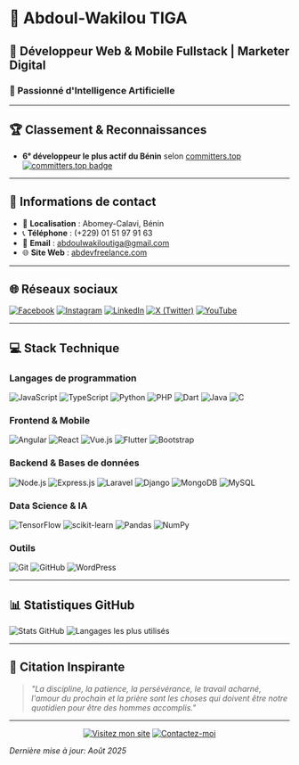 # 👤 Abdoul-Wakilou TIGA  

## 💼 Développeur Web & Mobile Fullstack | Marketer Digital  
### 🤖 Passionné d'Intelligence Artificielle 

---

## 🏆 Classement & Reconnaissances  
- **6ᵉ développeur le plus actif du Bénin** selon [committers.top](https://committers.top/benin_private)  
[![committers.top badge](https://user-badge.committers.top/benin_private/Abdoul-wakilou.svg)](https://user-badge.committers.top/benin_private/Abdoul-wakilou)  

---

## 📍 Informations de contact  
- 📌 **Localisation** : Abomey-Calavi, Bénin  
- 📞 **Téléphone** : (+229) 01 51 97 91 63  
- 📧 **Email** : [abdoulwakiloutiga@gmail.com](mailto:abdoulwakiloutiga@gmail.com)  
- 🌐 **Site Web** : [abdevfreelance.com](https://abdevfreelance.com)  

---

## 🌐 Réseaux sociaux  
[![Facebook](https://img.shields.io/badge/Facebook-AbDev_Freelance-1877F2?style=flat&logo=facebook)](https://web.facebook.com/abdevfreelance)
[![Instagram](https://img.shields.io/badge/Instagram-@noforcing229-E4405F?style=flat&logo=instagram)](https://www.instagram.com/noforcing229/)
[![LinkedIn](https://img.shields.io/badge/LinkedIn-Abdoul--Wakilou_TIGA-0077B5?style=flat&logo=linkedin)](https://www.linkedin.com/in/abdoulwakiloutiga)
[![X (Twitter)](https://img.shields.io/badge/X-@abdev229-000000?style=flat&logo=x)](https://x.com/abdev229)
[![YouTube](https://img.shields.io/badge/YouTube-AbDev_Freelance-FF0000?style=flat&logo=youtube)](https://youtube.com/@abdevfreelance)

---

## 💻 Stack Technique  

### Langages de programmation
![JavaScript](https://img.shields.io/badge/JavaScript-F7DF1E?logo=javascript&logoColor=black)
![TypeScript](https://img.shields.io/badge/TypeScript-007ACC?logo=typescript&logoColor=white)
![Python](https://img.shields.io/badge/Python-3776AB?logo=python&logoColor=white)
![PHP](https://img.shields.io/badge/PHP-777BB4?logo=php&logoColor=white)
![Dart](https://img.shields.io/badge/Dart-0175C2?logo=dart&logoColor=white)
![Java](https://img.shields.io/badge/Java-ED8B00?logo=openjdk&logoColor=white)
![C](https://img.shields.io/badge/C-A8B9CC?logo=c&logoColor=white)

### Frontend & Mobile
![Angular](https://img.shields.io/badge/Angular-DD0031?logo=angular&logoColor=white)
![React](https://img.shields.io/badge/React-20232A?logo=react&logoColor=61DAFB)
![Vue.js](https://img.shields.io/badge/Vue.js-4FC08D?logo=vuedotjs&logoColor=white)
![Flutter](https://img.shields.io/badge/Flutter-02569B?logo=flutter&logoColor=white)
![Bootstrap](https://img.shields.io/badge/Bootstrap-7952B3?logo=bootstrap&logoColor=white)

### Backend & Bases de données
![Node.js](https://img.shields.io/badge/Node.js-339933?logo=nodedotjs&logoColor=white)
![Express.js](https://img.shields.io/badge/Express.js-000000?logo=express&logoColor=white)
![Laravel](https://img.shields.io/badge/Laravel-FF2D20?logo=laravel&logoColor=white)
![Django](https://img.shields.io/badge/Django-092E20?logo=django&logoColor=white)
![MongoDB](https://img.shields.io/badge/MongoDB-47A248?logo=mongodb&logoColor=white)
![MySQL](https://img.shields.io/badge/MySQL-4479A1?logo=mysql&logoColor=white)

### Data Science & IA
![TensorFlow](https://img.shields.io/badge/TensorFlow-FF6F00?logo=tensorflow&logoColor=white)
![scikit-learn](https://img.shields.io/badge/scikit--learn-F7931E?logo=scikit-learn&logoColor=white)
![Pandas](https://img.shields.io/badge/Pandas-150458?logo=pandas&logoColor=white)
![NumPy](https://img.shields.io/badge/NumPy-013243?logo=numpy&logoColor=white)

### Outils
![Git](https://img.shields.io/badge/Git-F05032?logo=git&logoColor=white)
![GitHub](https://img.shields.io/badge/GitHub-181717?logo=github&logoColor=white)
![WordPress](https://img.shields.io/badge/WordPress-21759B?logo=wordpress&logoColor=white)

---

## 📊 Statistiques GitHub

![Stats GitHub](https://github-readme-stats.vercel.app/api?username=Abdoul-wakilou&show_icons=true&theme=radical&hide_border=true)
![Langages les plus utilisés](https://github-readme-stats.vercel.app/api/top-langs/?username=Abdoul-wakilou&layout=compact&theme=radical&hide_border=true)

---

## 📜 Citation Inspirante

> *"La discipline, la patience, la persévérance, le travail acharné, l'amour du prochain et la prière sont les choses qui doivent être notre quotidien pour être des hommes accomplis."*

---

<div align="center">

[![Visitez mon site](https://img.shields.io/badge/🌐_Visitez_mon_site-abdevfreelance.com-FF7139?style=for-the-badge)](https://abdevfreelance.com)
[![Contactez-moi](https://img.shields.io/badge/📧_Contactez--moi-Email-informational?style=for-the-badge)](mailto:abdoulwakiloutiga@gmail.com)

</div>

*Dernière mise à jour: Août 2025*
